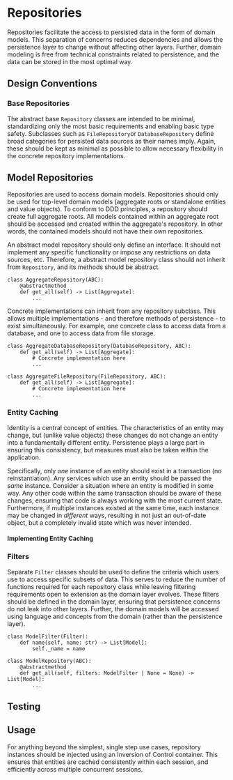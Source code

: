 # Repositories

Repositories facilitate the access to persisted data in the form of domain models. This separation of concerns reduces dependencies and allows the persistence layer to change without affecting other layers. Further, domain modeling is free from technical constraints related to persistence, and the data can be stored in the most optimal way.

## Design Conventions

### Base Repositories

The abstract base `Repository` classes are intended to be minimal, standardizing only the most basic requirements and enabling basic type safety. Subclasses such as `FileRepository`or `DatabaseRepository` define broad categories for persisted data sources as their names imply. Again, these should be kept as minimal as possible to allow necessary flexibility in the concrete repository implementations.

## Model Repositories

Repositories are used to access domain models. Repositories should only be used for top-level domain models (aggregate roots or standalone entities and value objects). To conform to DDD principles, a repository should create full aggregate roots. All models contained within an aggregate root should be accessed and created within the aggregate's repository. In other words, the contained models should not have their own repositories.

An abstract model repository should only define an interface. It should not implement any specific functionality or impose any restrictions on data sources, etc. Therefore, a abstract model repository class should not inherit from `Repository`, and its methods should be abstract.

```
class AggregateRepository(ABC):
    @abstractmethod
    def get_all(self) -> List[Aggregate]:
        ...
```

Concrete implementations can inherit from any repository subclass. This allows multiple implementations - and therefore methods of persistence - to exist simultaneously. For example, one concrete class to access data from a database, and one to access data from file storage.

```
class AggregateDatabaseRepository(DatabaseRepository, ABC):
    def get_all(self) -> List[Aggregate]:
        # Concrete implementation here
        ...

class AggregateFileRepository(FileRepository, ABC):
    def get_all(self) -> List[Aggregate]:
        # Concrete implementation here
        ...
```

### Entity Caching

Identity is a central concept of entities. The characteristics of an entity may change, but (unlike value objects) these changes do not change an entity into a fundamentally different entity. Persistence plays a large part in ensuring this consistency, but measures must also be taken within the application.

Specifically, only _one_ instance of an entity should exist in a transaction (no reinstantiation). Any services which use an entity should be passed the _same_ instance. Consider a situation where an entity is modified in some way. Any other code within the same transaction should be aware of these changes, ensuring that code is always working with the most current state. Furthermore, if multiple instances existed at the same time, each instance may be changed in _different_ ways, resulting in not just an out-of-date object, but a completely invalid state which was never intended.

#### Implementing Entity Caching


### Filters

Separate `Filter` classes should be used to define the criteria which users use to access specific subsets of data. This serves to reduce the number of functions required for each repository class while leaving filtering requirements open to extension as the domain layer evolves. These filters should be defined in the domain layer, ensuring that persistence concerns do not leak into other layers. Further, the domain models will be accessed using language and concepts from the domain (rather than the persistence layer). 

```
class ModelFilter(Filter):
    def name(self, name: str) -> List[Model]:
        self._name = name

class ModelRepository(ABC):
    @abstractmethod
    def get_all(self, filters: ModelFilter | None = None) -> List[Model]:
        ...
```

## Testing

## Usage

For anything beyond the simplest, single step use cases, repository instances should be injected using an Inversion of Control container. This ensures that entities are cached consistently within each session, and efficiently across multiple concurrent sessions.
